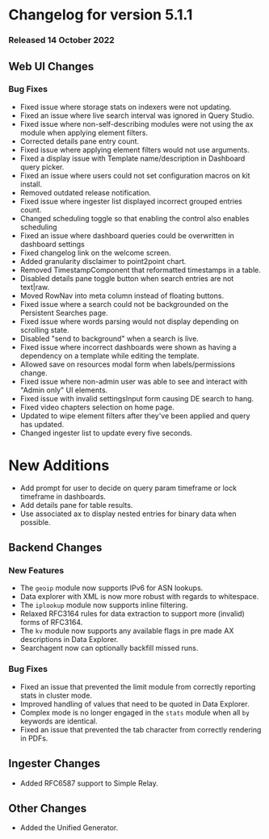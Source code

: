 # Changelog for version 5.1.1

### Released 14 October 2022

## Web UI Changes

### Bug Fixes

* Fixed issue where storage stats on indexers were not updating.
* Fixed an issue where live search interval was ignored in Query Studio.
* Fixed issue where non-self-describing modules were not using the ax module when applying element filters.
* Corrected details pane entry count.
* Fixed issue where applying element filters would not use arguments.
* Fixed a display issue with Template name/description in Dashboard query picker.
* Fixed an issue where users could not set configuration macros on kit install.
* Removed outdated release notification.
* Fixed issue where ingester list displayed incorrect grouped entries count.
* Changed scheduling toggle so that enabling the control also enables scheduling
* Fixed an issue where dashboard queries could be overwritten in dashboard settings
* Fixed changelog link on the welcome screen.
* Added granularity disclaimer to point2point chart.
* Removed TimestampComponent that reformatted timestamps in a table.
* Disabled details pane toggle button when search entries are not text|raw.
* Moved RowNav into meta column instead of floating buttons.
* Fixed issue where a search could not be backgrounded on the Persistent Searches page.
* Fixed issue where words parsing would not display depending on scrolling state.
* Disabled "send to background" when a search is live.
* Fixed issue where incorrect dashboards were shown as having a dependency on a template while editing the template.
* Allowed save on resources modal form when labels/permissions change.
* Fixed issue where non-admin user was able to see and interact with "Admin only" UI elements.
* Fixed issue with invalid settingsInput form causing DE search to hang.
* Fixed video chapters selection on home page.
* Updated to wipe element filters after they've been applied and query has updated.
* Changed ingester list to update every five seconds.

# New Additions

* Add prompt for user to decide on query param timeframe or lock timeframe in dashboards.
* Add details pane for table results. 
* Use associated ax to display nested entries for binary data when possible.

## Backend Changes

### New Features

* The `geoip` module now supports IPv6 for ASN lookups.
* Data explorer with XML is now more robust with regards to whitespace.
* The `iplookup` module now supports inline filtering.
* Relaxed RFC3164 rules for data extraction to support more (invalid) forms of RFC3164.
* The `kv` module now supports any available flags in pre made AX descriptions in Data Explorer. 
* Searchagent now can optionally backfill missed runs.


### Bug Fixes

* Fixed an issue that prevented the limit module from correctly reporting stats in cluster mode.
* Improved handling of values that need to be quoted in Data Explorer.
* Complex mode is no longer engaged in the `stats` module when all `by` keywords are identical.
* Fixed an issue that prevented the tab character from correctly rendering in PDFs.

## Ingester Changes

* Added RFC6587 support to Simple Relay.

## Other Changes

* Added the Unified Generator.

